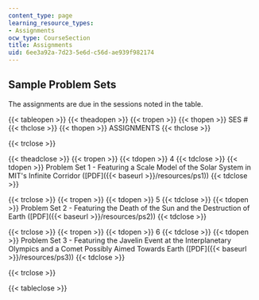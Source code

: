 ```yaml
---
content_type: page
learning_resource_types:
- Assignments
ocw_type: CourseSection
title: Assignments
uid: 6ee3a92a-7d23-5e6d-c56d-ae939f982174
---
```


Sample Problem Sets
-------------------

The assignments are due in the sessions noted in the table.

{{< tableopen >}}
{{< theadopen >}}
{{< tropen >}}
{{< thopen >}}
SES #
{{< thclose >}}
{{< thopen >}}
ASSIGNMENTS
{{< thclose >}}

{{< trclose >}}

{{< theadclose >}}
{{< tropen >}}
{{< tdopen >}}
4
{{< tdclose >}}
{{< tdopen >}}
Problem Set 1 - Featuring a Scale Model of the Solar System in MIT's Infinite Corridor ([PDF]({{< baseurl >}}/resources/ps1))
{{< tdclose >}}

{{< trclose >}}
{{< tropen >}}
{{< tdopen >}}
5
{{< tdclose >}}
{{< tdopen >}}
Problem Set 2 - Featuring the Death of the Sun and the Destruction of Earth ([PDF]({{< baseurl >}}/resources/ps2))
{{< tdclose >}}

{{< trclose >}}
{{< tropen >}}
{{< tdopen >}}
6
{{< tdclose >}}
{{< tdopen >}}
Problem Set 3 - Featuring the Javelin Event at the Interplanetary Olympics and a Comet Possibly Aimed Towards Earth ([PDF]({{< baseurl >}}/resources/ps3))
{{< tdclose >}}

{{< trclose >}}

{{< tableclose >}}